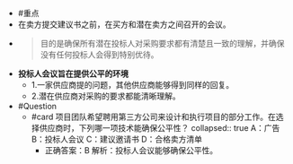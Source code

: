 - #重点
- 在卖方提交建议书之前，在买方和潜在卖方之间召开的会议。
- > 目的是确保所有潜在投标人对采购要求都有清楚且一致的理解，并确保没有任何投标人会得到特别优待。
- **投标人会议旨在提供公平的环境**
	- 1.一家供应商提的问题，其他供应商能够得到同样的回复。
	- 2.潜在供应商对采购的要求都能清晰理解。
- #Question
	- #card 项目团队希望聘用第三方公司来设计和执行项目的部分工作。在选择供应商时，下列哪一项技术能确保公平性？
	  collapsed:: true
	  A：广告
	  B：投标人会议
	  C：建议邀请书
	  D：合格卖方清单
		- 正确答案：B
		  解析：投标人会议能够确保公平性。